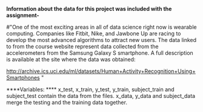 **Information about the data for this project was included with the assignment-**

#"One of the most exciting areas in all of data science right now is wearable computing. 
Companies like Fitbit, Nike, and Jawbone Up are racing to develop the most advanced algorithms to attract new users. 
The data linked to from the course website represent data collected from the accelerometers from the Samsung Galaxy S smartphone. 
A full description is available at the site where the data was obtained:

http://archive.ics.uci.edu/ml/datasets/Human+Activity+Recognition+Using+Smartphones "

****Variables: ****
x_test, x_train, y_test, y_train, subject_train and subject_test contain the data from the files.
x_data, y_data and subject_data merge the testing and the training data together. 

